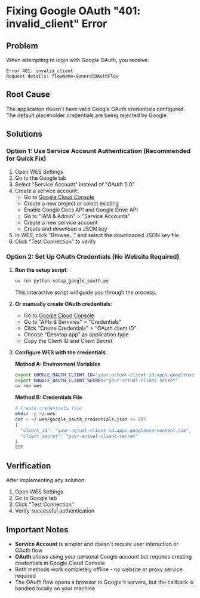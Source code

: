 # Fixing Google OAuth "401: invalid_client" Error

## Problem
When attempting to login with Google OAuth, you receive:
```
Error 401: invalid_client
Request details: flowName=GeneralOAuthFlow
```

## Root Cause
The application doesn't have valid Google OAuth credentials configured. The default placeholder credentials are being rejected by Google.

## Solutions

### Option 1: Use Service Account Authentication (Recommended for Quick Fix)

1. Open WES Settings
2. Go to the Google tab
3. Select "Service Account" instead of "OAuth 2.0"
4. Create a service account:
   - Go to [Google Cloud Console](https://console.cloud.google.com)
   - Create a new project or select existing
   - Enable Google Docs API and Google Drive API
   - Go to "IAM & Admin" > "Service Accounts"
   - Create a new service account
   - Create and download a JSON key
5. In WES, click "Browse..." and select the downloaded JSON key file
6. Click "Test Connection" to verify

### Option 2: Set Up OAuth Credentials (No Website Required)

1. **Run the setup script**:
   ```bash
   uv run python setup_google_oauth.py
   ```
   This interactive script will guide you through the process.

2. **Or manually create OAuth credentials**:
   - Go to [Google Cloud Console](https://console.cloud.google.com)
   - Go to "APIs & Services" > "Credentials"
   - Click "Create Credentials" > "OAuth client ID"
   - Choose "Desktop app" as application type
   - Copy the Client ID and Client Secret

3. **Configure WES with the credentials**:

   **Method A: Environment Variables**
   ```bash
   export GOOGLE_OAUTH_CLIENT_ID="your-actual-client-id.apps.googleusercontent.com"
   export GOOGLE_OAUTH_CLIENT_SECRET="your-actual-client-secret"
   uv run wes
   ```

   **Method B: Credentials File**
   ```bash
   # Create credentials file
   mkdir -p ~/.wes
   cat > ~/.wes/google_oauth_credentials.json << EOF
   {
     "client_id": "your-actual-client-id.apps.googleusercontent.com",
     "client_secret": "your-actual-client-secret"
   }
   EOF
   ```

## Verification

After implementing any solution:
1. Open WES Settings
2. Go to Google tab
3. Click "Test Connection"
4. Verify successful authentication

## Important Notes

- **Service Account** is simpler and doesn't require user interaction or OAuth flow
- **OAuth** allows using your personal Google account but requires creating credentials in Google Cloud Console
- Both methods work completely offline - no website or proxy service required
- The OAuth flow opens a browser to Google's servers, but the callback is handled locally on your machine